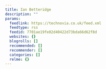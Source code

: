 ```yaml
---
title: Ian Betteridge
description: ""
params:
  feedlink: https://technovia.co.uk/feed.xml
  feedtype: rss
  feedid: 7701ae19fe02d40422d73bda66d62f8d
  websites: {}
  blogrolls: []
  recommended: []
  recommender: []
  categories: []
  relme: {}
---
```


